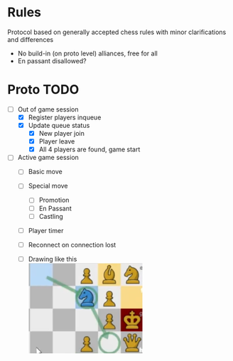# Rules
Protocol based on generally accepted chess rules with minor clarifications and differences
- No build-in (on proto level) alliances, free for all
- En passant disallowed?

# Proto TODO
- [ ] Out of game session
  - [x] Register players inqueue
  - [x] Update queue status
    - [x] New player join
    - [x] Player leave
    - [x] All 4 players are found, game start
- [ ] Active game session
  - [ ] Basic move
  - [ ] Special move
    - [ ] Promotion
    - [ ] En Passant
    - [ ] Castling
  - [ ] Player timer
  - [ ] Reconnect on connection lost
  - [ ] Drawing like this  
  ![](BLOB/drawing.png)
 
